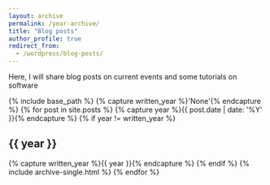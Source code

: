 ```yaml
---
layout: archive
permalink: /year-archive/
title: "Blog posts"
author_profile: true
redirect_from:
  - /wordpress/blog-posts/
---
```


Here, I will share blog posts on current events and some tutorials on software

{% include base_path %}
{% capture written_year %}'None'{% endcapture %}
{% for post in site.posts %}
  {% capture year %}{{ post.date | date: '%Y' }}{% endcapture %}
  {% if year != written_year %}
    <h2 id="{{ year | slugify }}" class="archive__subtitle">{{ year }}</h2>
    {% capture written_year %}{{ year }}{% endcapture %}
  {% endif %}
  {% include archive-single.html %}
{% endfor %}
